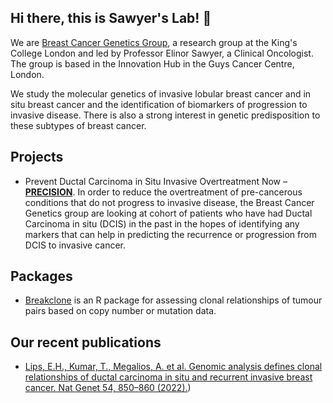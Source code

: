 ## Hi there, this is Sawyer's Lab! 👋

We are [Breast Cancer Genetics Group](https://www.kcl.ac.uk/research/breast-cancer-genetics), a research group at the King's College London and led by Professor Elinor Sawyer, a Clinical Oncologist. The group is based in the Innovation Hub in the Guys Cancer Centre, London. 

We study the molecular genetics of invasive lobular breast cancer and in situ breast cancer and the identification of biomarkers of progression to invasive disease. There is also a strong interest in genetic predisposition to these subtypes of breast cancer.

## Projects

- Prevent Ductal Carcinoma in Situ Invasive Overtreatment Now – [**PRECISION**](https://www.dcisprecision.org/). In order to reduce the overtreatment of pre-cancerous conditions that do not progress to invasive disease, the Breast Cancer Genetics group are looking at cohort of patients who have had Ductal Carcinoma in situ (DCIS) in the past in the hopes of identifying any markers that can help in predicting the recurrence or progression from DCIS to invasive cancer.

## Packages

- [Breakclone](https://github.com/argymeg/breakclone) is an R package for assessing clonal relationships of tumour pairs based on copy number or mutation data.

## Our recent publications 

-  [Lips, E.H., Kumar, T., Megalios, A. et al. Genomic analysis defines clonal relationships of ductal carcinoma in situ and recurrent invasive breast cancer. Nat Genet 54, 850–860 (2022).](https://doi.org/10.1038/s41588-022-01082-3))
